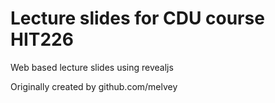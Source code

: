 # Lecture slides for CDU course HIT226
Web based lecture slides using revealjs

Originally created by github.com/melvey